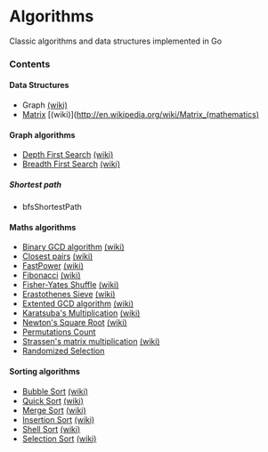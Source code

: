 # Algorithms

Classic algorithms and data structures implemented in Go

### Contents

#### Data Structures

* Graph [(wiki)](http://en.wikipedia.org/wiki/Graph_%28abstract_data_type)
* [Matrix](https://github.com/arnauddri/algorithms/tree/master/data-structures/matrix) [(wiki)](http://en.wikipedia.org/wiki/Matrix_(mathematics)

#### Graph algorithms

* [Depth First Search]() [(wiki)](http://en.wikipedia.org/wiki/Depth-first_search)
* [Breadth First Search]() [(wiki)](http://en.wikipedia.org/wiki/Breadth-first_search)

##### Shortest path

* bfsShortestPath

#### Maths algorithms

* [Binary GCD algorithm](https://github.com/arnauddri/algorithms/tree/master/maths/stein) [(wiki)](https://en.wikipedia.org/wiki/Binary_GCD_algorithm)
* [Closest pairs](https://github.com/arnauddri/algorithms/tree/master/maths/closest-pair) [(wiki)](http://en.wikipedia.org/wiki/Closest_pair_of_points_problem)
* [FastPower](https://github.com/arnauddri/algorithms/tree/master/maths/fast-power) [(wiki)](http://en.wikipedia.org/wiki/Exponentiation_by_squaring)
* [Fibonacci](https://github.com/arnauddri/algorithms/tree/master/maths/fibonacci) [(wiki)](http://en.wikipedia.org/wiki/Fibonacci_number)
* [Fisher-Yates Shuffle](https://github.com/arnauddri/algorithms/tree/master/maths/fisher-yates) [(wiki)](http://en.wikipedia.org/wiki/Fisher%E2%80%93Yates_shuffle)
* [Erastothenes Sieve](https://github.com/arnauddri/algorithms/tree/master/maths/eratosthenes-sieve) [(wiki)](https://en.wikipedia.org/wiki/Sieve_of_Eratosthenes)
* [Extented GCD algorithm](https://github.com/arnauddri/algorithms/tree/master/maths/euclide) [(wiki)](http://en.wikipedia.org/wiki/Extended_Euclidean_algorithm)
* [Karatsuba's Multiplication](https://github.com/arnauddri/algorithms/tree/master/maths/karatsuba) [(wiki)](http://en.wikipedia.org/wiki/Karatsuba_algorithm)
* [Newton's Square Root](https://github.com/arnauddri/algorithms/tree/master/maths/newton-sqrt) [(wiki)](http://en.wikipedia.org/wiki/Newton%27s_method)
* [Permutations Count](https://github.com/arnauddri/algorithms/tree/master/maths/permutations-count)
* [Strassen's matrix multiplication](https://github.com/arnauddri/algorithms/tree/master/maths/strassen) [(wiki)](http://en.wikipedia.org/wiki/Strassen_algorithm)
* [Randomized Selection](https://github.com/arnauddri/algorithms/tree/master/maths/RSelect)

#### Sorting algorithms

* [Bubble Sort](https://github.com/arnauddri/algorithms/tree/master/sorting/bubble_sort) [(wiki)](http://en.wikipedia.org/wiki/Bubble_sort)
* [Quick Sort](https://github.com/arnauddri/algorithms/tree/master/sorting/quick_sort) [(wiki)](http://en.wikipedia.org/wiki/Quicksort)
* [Merge Sort](https://github.com/arnauddri/algorithms/tree/master/sorting/merge_sort) [(wiki)](http://en.wikipedia.org/wiki/Merge_sort)
* [Insertion Sort](https://github.com/arnauddri/algorithms/tree/master/sorting/insertion_sort) [(wiki)](http://en.wikipedia.org/wiki/Insertion_sort)
* [Shell Sort](https://github.com/arnauddri/algorithms/tree/master/sorting/shell_sort) [(wiki)](http://en.wikipedia.org/wiki/Shellsort)
* [Selection Sort](https://github.com/arnauddri/algorithms/tree/master/sorting/selection_sort) [(wiki)](http://en.wikipedia.org/wiki/Selection_sort)
